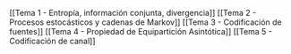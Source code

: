 [[Tema 1 - Entropía, información conjunta, divergencia]]
[[Tema 2 - Procesos estocásticos y cadenas de Markov]]
[[Tema 3 - Codificación de fuentes]]
[[Tema 4 - Propiedad de Equipartición Asintótica]]
[[Tema 5 - Codificación de canal]]